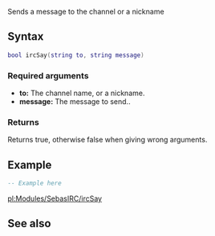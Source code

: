 Sends a message to the channel or a nickname

Syntax
------

``` lua
bool ircSay(string to, string message)
```

### Required arguments

-   **to:** The channel name, or a nickname.
-   **message:** The message to send..

### Returns

Returns true, otherwise false when giving wrong arguments.

Example
-------

``` lua
-- Example here
```

[pl:Modules/SebasIRC/ircSay](/pl:Modules/SebasIRC/ircSay.md "wikilink")

See also
--------
